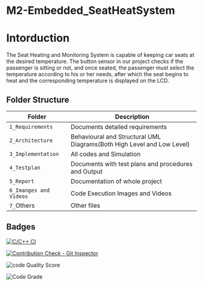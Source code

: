 # M2-Embedded_SeatHeatSystem


# Intorduction
The Seat Heating and Monitoring System is capable of keeping car seats at the desired temperature. The button sensor in our project checks if the passenger is sitting or not, and once seated, the passenger must select the temperature according to his or her needs, after which the seat begins to heat and the corresponding temperature is displayed on the LCD.

## Folder Structure
Folder                   | Description
-------------------------| -----------------------------------------
`1_Requirements`         | Documents detailed requirements
`2_Architecture`         | Behavioural and Structural UML Diagrams(Both High Level and Low Level)
`3_Implementation`     | All codes and Simulation
`4_Testplan`       | Documents with test plans and procedures and Output
`5_Report`               | Documentation of whole project
`6_Imanges and Videos`      | Code Execution Images and Videos
`7_`Others      | Other files


## Badges
[![C/C++ CI](https://github.com/Abhilash1101/M2-Embedded_SeatHeatSystem/actions/workflows/c-cpp1.yml/badge.svg)](https://github.com/Abhilash1101/M2-Embedded_SeatHeatSystem/actions/workflows/c-cpp1.yml)

[![Contribution Check - Git Inspector](https://github.com/Abhilash1101/M2-Embedded_SeatHeatSystem/actions/workflows/gitinspector.yml/badge.svg)](https://github.com/Abhilash1101/M2-Embedded_SeatHeatSystem/actions/workflows/gitinspector.yml)

![code Quality Score](https://api.codiga.io/project/30302/score/svg)

![Code Grade](https://api.codiga.io/project/30302/status/svg)
